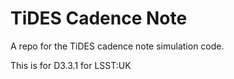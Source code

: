 # TiDES Cadence Note
A repo for the TiDES cadence note simulation code.

This is for D3.3.1 for LSST:UK

